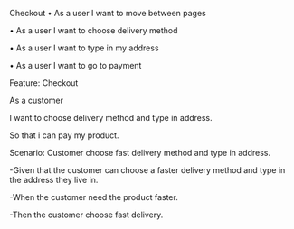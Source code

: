 Checkout
• As a user I want to move between pages 

• As a user I want to  choose delivery method

• As a user I want to  type in my address

• As a user I want to go to payment



Feature:  Checkout

As a customer 

I want to choose delivery method and type in address.

So that  i can pay my product.

Scenario: Customer choose fast delivery method and type in address.

-Given that the customer can choose  a faster delivery method and type in the address they live in. 

-When the customer need the product faster. 

-Then the customer choose fast delivery.


